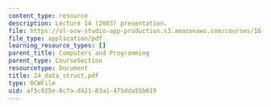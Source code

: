 ```yaml
---
content_type: resource
description: Lecture 14 (2003) presentation.
file: https://ol-ocw-studio-app-production.s3.amazonaws.com/courses/16-01-unified-engineering-i-ii-iii-iv-fall-2005-spring-2006/af5c025e8c7ad42183a1475dda55b019_14_data_struct.pdf
file_type: application/pdf
learning_resource_types: []
parent_title: Computers and Programming
parent_type: CourseSection
resourcetype: Document
title: 14_data_struct.pdf
type: OCWFile
uid: af5c025e-8c7a-d421-83a1-475dda55b019
---
```

